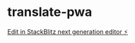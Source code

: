 # translate-pwa

[Edit in StackBlitz next generation editor ⚡️](https://stackblitz.com/~/github.com/veloz-web/translate-pwa)